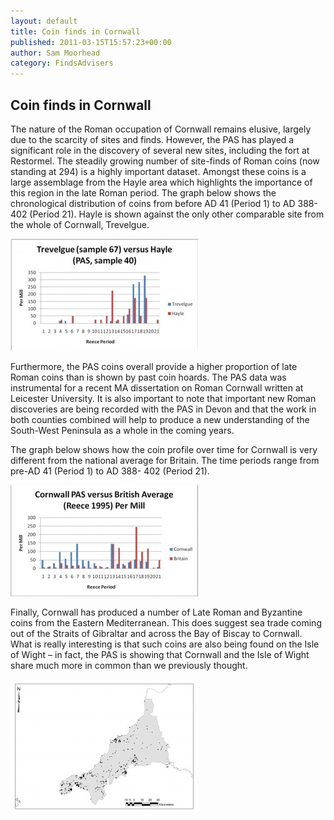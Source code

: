 ```yaml
---
layout: default
title: Coin finds in Cornwall
published: 2011-03-15T15:57:23+00:00
author: Sam Moorhead
category: FindsAdvisers
---
```

Coin finds in Cornwall
----------------------

The nature of the Roman occupation of Cornwall remains elusive, largely due to the scarcity of sites and finds. However, the PAS has played a significant role in the discovery of several new sites, including the fort at Restormel. The steadily growing number of site-finds of Roman coins (now standing at 294) is a highly important dataset. Amongst these coins is a large assemblage from the Hayle area which highlights the importance of this region in the late Roman period. The graph below shows the chronological distribution of coins from before AD 41 (Period 1) to AD 388-402 (Period 21). Hayle is shown against the only other comparable site from the whole of Cornwall, Trevelgue.

[![](/files/2011/03/corn2-300x179.jpg "Cornwall per mills")](/files/2011/03/corn2.jpg)

Furthermore, the PAS coins overall provide a higher proportion of late Roman coins than is shown by past coin hoards. The PAS data was instrumental for a recent MA dissertation on Roman Cornwall written at Leicester University. It is also important to note that important new Roman discoveries are being recorded with the PAS in Devon and that the work in both counties combined will help to produce a new understanding of the South-West Peninsula as a whole in the coming years.

The graph below shows how the coin profile over time for Cornwall is very different from the national average for Britain. The time periods range from pre-AD 41 (Period 1) to AD 388- 402 (Period 21).

[![](/files/2011/03/corn1-300x178.jpg "Cornwall mills")](files/2011/03/corn1.jpg)

Finally, Cornwall has produced a number of Late Roman and Byzantine coins from the Eastern Mediterranean. This does suggest sea trade coming out of the Straits of Gibraltar and across the Bay of Biscay to Cornwall. What is really interesting is that such coins are also being found on the Isle of Wight – in fact, the PAS is showing that Cornwall and the Isle of Wight share much more in common than we previously thought.

[![](/files/2011/03/cornishfinds1-300x212.jpg "A map of all Cornish coin finds (Roman)")](/files/2011/03/cornishfinds1.jpg)